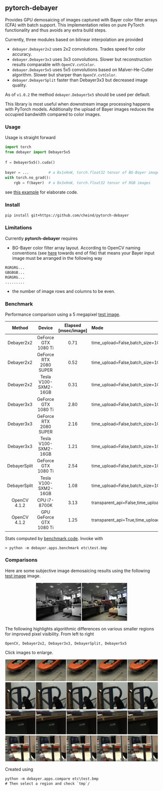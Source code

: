 ## pytorch-debayer

Provides GPU demosaicing of images captured with Bayer color filter arrays (CFA) with batch support. This implementation relies on pure PyTorch functionality and thus avoids any extra build steps.

Currently, three modules based on bilinear interpolation are provided
 - `debayer.Debayer2x2` uses 2x2 convolutions. Trades speed for color accuracy.
 - `debayer.Debayer3x3` uses 3x3 convolutions. Slower but reconstruction results comparable with `OpenCV.cvtColor`.
 - `debayer.Debayer5x5` uses 5x5 convolutions based on Malver-He-Cutler algorithm. Slower but sharper than `OpenCV.cvtColor`.
 - `debayer.DebayerSplit` faster than Debayer3x3 but decreased image quality.

As of `v1.0.2` the method `debayer.Debayer5x5` should be used per default.

This library is most useful when downstream image processing happens with PyTorch models. Additionally the upload of Bayer images reduces the occupied bandwidth compared to color images.

### Usage
Usage is straight forward

```python
import torch
from debayer import Debayer5x5

f = Debayer5x5().cuda()

bayer = ...         # a Bx1xHxW, torch.float32 tensor of BG-Bayer images
with torch.no_grad():
    rgb = f(bayer)  # a Bx3xHxW, torch.float32 tensor of RGB images
```

see [this example](debayer/apps/example.py) for elaborate code.

### Install
```
pip install git+https://github.com/cheind/pytorch-debayer
```

### Limitations

Currently **pytorch-debayer** requires
 - BG-Bayer color filter array layout. According to OpenCV naming conventions (see [here](https://docs.opencv.org/4.2.0/de/d25/imgproc_color_conversions.html) towards end of file) that means your Bayer input image must be arranged in the following way
 ```
RGRGRG...
GBGBGB...
RGRGRG...
.........
```
 - the number of image rows and columns to be even.

### Benchmark
Performance comparison using a 5 megapixel [test image](etc/test.bmp).

Method | Device | Elapsed [msec/image] | Mode |
|:----:|:------:|:-------:|:----|
| Debayer2x2 | GeForce GTX 1080 Ti | 0.71 | time_upload=False,batch_size=10 |
| Debayer2x2 | GeForce RTX 2080 SUPER | 0.52 | time_upload=False,batch_size=10 |
| Debayer2x2 | Tesla V100-SXM2-16GB | 0.31 | time_upload=False,batch_size=10 |
| Debayer3x3 | GeForce GTX 1080 Ti | 2.80 | time_upload=False,batch_size=10 |
| Debayer3x3 | GeForce RTX 2080 SUPER | 2.16 | time_upload=False,batch_size=10 |
| Debayer3x3 | Tesla V100-SXM2-16GB | 1.21 | time_upload=False,batch_size=10 |
| DebayerSplit | GeForce GTX 1080 Ti | 2.54 | time_upload=False,batch_size=10 |
| DebayerSplit | Tesla V100-SXM2-16GB | 1.08 | time_upload=False,batch_size=10 |
| OpenCV 4.1.2 | CPU i7-8700K | 3.13 | transparent_api=False,time_upload=False,batch_size=10 |
| OpenCV 4.1.2 | GPU GeForce GTX 1080 Ti | 1.25 | transparent_api=True,time_upload=False,batch_size=10 |

Stats computed by [benchmark code](debayer/apps/benchmark.py). Invoke with

```
> python -m debayer.apps.benchmark etc\test.bmp
```

### Comparisons

Here are some subjective image demosaicing results using the following [test image](etc/test.bmp) image. 
<div align="center">
<img width="60%" src="etc/readme/input.png" />
</div>

The following highlights algorithmic differences on various smaller regions for improved pixel visibility. From left to right 
```
OpenCV, Debayer2x2, Debayer3x3, DebayerSplit, Debayer5x5
```

Click images to enlarge.

<div align="center">
<img width="100%" src="etc/readme/test-mosaic-l1429-r1659-b1889-t1725.png" />
</div>

<div align="center">
<img width="100%" src="etc/readme/test-mosaic-l1779-r1998-b1145-t949.png" />
</div>

<div align="center">
<img width="100%" src="etc/readme/test-mosaic-l620-r872-b1430-t1233.png" />
</div>

<div align="center">
<img width="100%" src="etc/readme/test-mosaic-l588-r817-b1178-t981.png" />
</div>

Created using
```
python -m debayer.apps.compare etc\test.bmp
# Then select a region and check `tmp`/
```